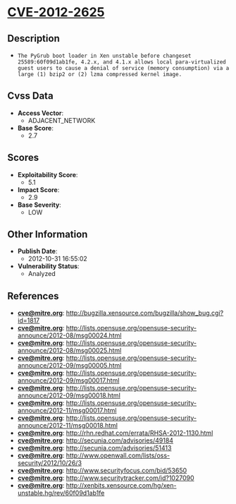 
# [CVE-2012-2625](http://bugzilla.xensource.com/bugzilla/show_bug.cgi?id=1817)

## Description

- `The PyGrub boot loader in Xen unstable before changeset 25589:60f09d1ab1fe, 4.2.x, and 4.1.x allows local para-virtualized guest users to cause a denial of service (memory consumption) via a large (1) bzip2 or (2) lzma compressed kernel image.`

## Cvss Data

- **Access Vector**:
  - ADJACENT_NETWORK
- **Base Score**:
  - 2.7

## Scores

- **Exploitability Score**:
  - 5.1
- **Impact Score**:
  - 2.9
- **Base Severity**:
  - LOW

## Other Information

- **Publish Date**:
  - 2012-10-31 16:55:02
- **Vulnerability Status**:
  - Analyzed

## References

- **cve@mitre.org**: http://bugzilla.xensource.com/bugzilla/show_bug.cgi?id=1817
- **cve@mitre.org**: http://lists.opensuse.org/opensuse-security-announce/2012-08/msg00024.html
- **cve@mitre.org**: http://lists.opensuse.org/opensuse-security-announce/2012-08/msg00025.html
- **cve@mitre.org**: http://lists.opensuse.org/opensuse-security-announce/2012-09/msg00005.html
- **cve@mitre.org**: http://lists.opensuse.org/opensuse-security-announce/2012-09/msg00017.html
- **cve@mitre.org**: http://lists.opensuse.org/opensuse-security-announce/2012-09/msg00018.html
- **cve@mitre.org**: http://lists.opensuse.org/opensuse-security-announce/2012-11/msg00017.html
- **cve@mitre.org**: http://lists.opensuse.org/opensuse-security-announce/2012-11/msg00018.html
- **cve@mitre.org**: http://rhn.redhat.com/errata/RHSA-2012-1130.html
- **cve@mitre.org**: http://secunia.com/advisories/49184
- **cve@mitre.org**: http://secunia.com/advisories/51413
- **cve@mitre.org**: http://www.openwall.com/lists/oss-security/2012/10/26/3
- **cve@mitre.org**: http://www.securityfocus.com/bid/53650
- **cve@mitre.org**: http://www.securitytracker.com/id?1027090
- **cve@mitre.org**: http://xenbits.xensource.com/hg/xen-unstable.hg/rev/60f09d1ab1fe
